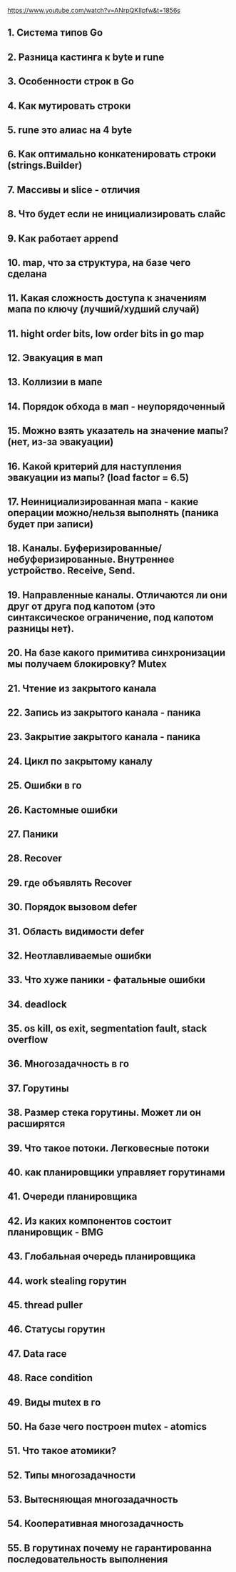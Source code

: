 
https://www.youtube.com/watch?v=ANrpQKIIpfw&t=1856s

## 1. Система типов Go
## 2. Разница кастинга к byte и rune

## 3. Особенности строк в Go

## 4. Как мутировать строки

## 5. rune это алиас на 4 byte

## 6. Как оптимально конкатенировать строки (strings.Builder)

## 7. Массивы и slice - отличия

## 8. Что будет если не инициализировать слайс

## 9. Как работает append

## 10. map, что за структура, на базе чего сделана

## 11. Какая сложность доступа к значениям мапа по ключу (лучший/худший случай)
## 11. hight order bits, low order bits in go map

## 12. Эвакуация в мап

## 13. Коллизии в мапе

## 14. Порядок обхода в мап - неупорядоченный

## 15. Можно взять указатель на значение мапы? (нет, из-за эвакуации)

## 16. Какой критерий для наступления эвакуации из мапы? (load factor = 6.5)

## 17. Неинициализированная мапа - какие операции можно/нельзя выполнять (паника будет при записи)

## 18. Каналы. Буферизированные/небуферизированные. Внутреннее устройство. Receive, Send.

## 19. Направленные каналы. Отличаются ли они друг от друга под капотом (это синтаксическое ограничение, под капотом разницы нет).

## 20. На базе какого примитива синхронизации мы получаем блокировку? Mutex

## 21. Чтение из закрытого канала

## 22. Запись из закрытого канала -  паника
## 23. Закрытие закрытого канала -  паника

## 24. Цикл по закрытому каналу

## 25. Ошибки в го

## 26. Кастомные ошибки

## 27. Паники

## 28. Recover

## 29. где объявлять Recover

## 30. Порядок вызовом defer

## 31. Область видимости defer

## 32. Неотлавливаемые ошибки

## 33. Что хуже паники - фатальные ошибки

## 34. deadlock

## 35. os kill, os exit, segmentation fault, stack overflow

## 36. Многозадачность в го

## 37. Горутины

## 38. Размер стека горутины. Может ли он расширятся

## 39. Что такое потоки. Легковесные потоки

## 40. как планировщики управляет горутинами

## 41. Очереди планировщика

## 42. Из каких компонентов состоит планировщик - BMG

## 43. Глобальная очередь планировщика

## 44. work stealing горутин

## 45. thread puller

## 46. Статусы горутин

## 47. Data race

## 48. Race condition

## 49. Виды mutex в го

## 50. На базе чего построен mutex - atomics

## 51. Что такое атомики?

##  52. Типы многозадачности

## 53. Вытесняющая многозадачность

## 54. Кооперативная многозадачность

## 55. В горутинах почему не гарантированна последовательность выполнения